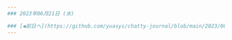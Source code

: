 ```yaml
---
### 2023年06月21日 (水)

### [◀️前日へ](https://github.com/yuasys/chatty-journal/blob/main/2023/06/2023-06-20.md)&emsp;&emsp;&emsp;&emsp;[翌日へ▶️](https://github.com/yuasys/chatty-journal/blob/main/2023/06/2023-06-22.md)
---
```

